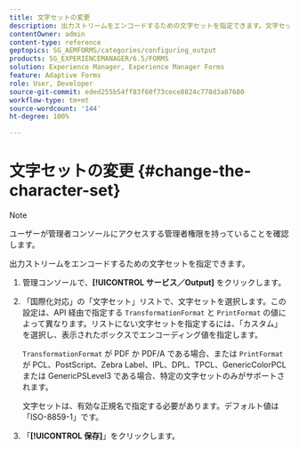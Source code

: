 ```yaml
---
title: 文字セットの変更
description: 出力ストリームをエンコードするための文字セットを指定できます。文字セットの変更方法について説明します。
contentOwner: admin
content-type: reference
geptopics: SG_AEMFORMS/categories/configuring_output
products: SG_EXPERIENCEMANAGER/6.5/FORMS
solution: Experience Manager, Experience Manager Forms
feature: Adaptive Forms
role: User, Developer
source-git-commit: eded255b54ff83f60f73cece8824c778d3a87680
workflow-type: tm+mt
source-wordcount: '144'
ht-degree: 100%

---
```


# 文字セットの変更 {#change-the-character-set}

>[!NOTE]
> 
> ユーザーが管理者コンソールにアクセスする管理者権限を持っていることを確認します。

出力ストリームをエンコードするための文字セットを指定できます。

1. 管理コンソールで、**[!UICONTROL サービス／Output]** をクリックします。
1. 「国際化対応」の「文字セット」リストで、文字セットを選択します。この設定は、API 経由で指定する `TransformationFormat` と `PrintFormat` の値によって異なります。リストにない文字セットを指定するには、「カスタム」を選択し、表示されたボックスでエンコーディング値を指定します。

   `TransformationFormat` が PDF か PDF/A である場合、または `PrintFormat` が PCL、PostScript、Zebra Label、IPL、DPL、TPCL、GenericColorPCL または GenericPSLevel3 である場合、特定の文字セットのみがサポートされます。

   文字セットは、有効な正規名で指定する必要があります。デフォルト値は「ISO-8859-1」です。

1. 「**[!UICONTROL 保存]**」をクリックします。
